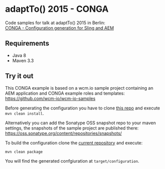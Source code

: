 adaptTo() 2015 - CONGA
======================

Code samples for talk at adaptTo() 2015 in Berlin:<br/>
[CONGA - Configuration generation for Sling and AEM](http://adapt.to/content/adaptto/2015/en/schedule/conga---configuration-generation-for-sling-and-aem.html)


Requirements
------------

* Java 8
* Maven 3.3


Try it out
----------

This CONGA example is based on a wcm.io sample project containing an AEM application and CONGA example roles and templates:<br/>
https://github.com/wcm-io/wcm-io-samples

Before generating the configuration you have to clone [this repo](https://github.com/wcm-io/wcm-io-samples) and execute `mvn clean install`.

Alternatively you can add the Sonatype OSS snapshot repo to your maven settings, the snapshots of the sample project are published there:<br/>
https://oss.sonatype.org/content/repositories/snapshots/

To build the configuration clone the [current repository](https://github.com/wcm-io/wcm-io-samples) and execute:
```
mvn clean package
```

You will find the generated confgiuration at `target/configuration`.
